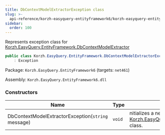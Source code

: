 ```yaml
---
title: DbContextModelExtractorException class
slug: >-
  api-reference/korzh-easyquery-entityframework6/korzh-easyquery-entityframework-namespace/dbcontextmodelextractorexception-class
sidebar:
  order: 100
---
```


Represents exception class for [Korzh.EasyQuery.EntityFramework.DbContextModelExtractor](///easyquery/docs/api-reference/korzh-easyquery-entityframework6/korzh-easyquery-entityframework-namespace/dbcontextmodelextractor-class)
```csharp
public class Korzh.EasyQuery.EntityFramework.DbContextModelExtractorException
    : Exception

```
Package: `Korzh.EasyQuery.EntityFramework6` (targets: `net461`)

Assembly: `Korzh.EasyQuery.EntityFramework6.dll`

### Constructors

| Name | Type | Description | 
| --- | --- | --- | 
| DbContextModelExtractorException(`string` message) | `void` | nitializes a new instance of the [Korzh.EasyQuery.EntityFramework.DbContextModelExtractorException](///easyquery/docs/api-reference/korzh-easyquery-entityframework6/korzh-easyquery-entityframework-namespace/dbcontextmodelextractorexception-class) class. |
